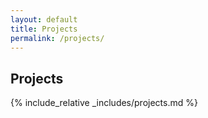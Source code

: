 ```yaml
---
layout: default
title: Projects
permalink: /projects/
---
```

## Projects

{% include_relative _includes/projects.md %}